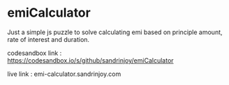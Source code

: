 # emiCalculator

Just a simple js puzzle to solve calculating emi based on principle amount, rate of interest and duration.

codesandbox link : https://codesandbox.io/s/github/sandrinjoy/emiCalculator

live link : emi-calculator.sandrinjoy.com